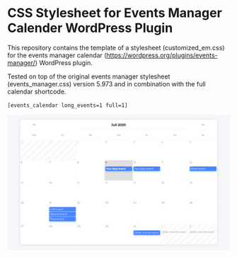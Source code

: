 # CSS Stylesheet for Events Manager Calender WordPress Plugin
This repository contains the template of a stylesheet (customized_em.css) for the events manager calendar (https://wordpress.org/plugins/events-manager/) WordPress plugin.

Tested on top of the original events manager stylesheet (events_manager.css) version 5.973 and in combination with the full calendar shortcode.
```
[events_calendar long_events=1 full=1]
```

![Style preview](preview.png)
